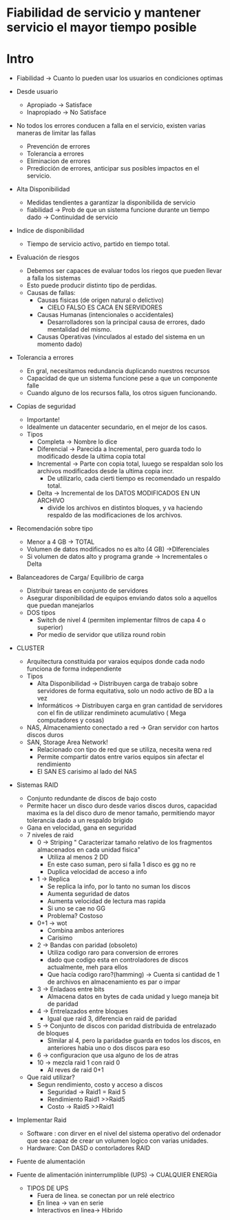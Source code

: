 # Fiabilidad de servicio y mantener servicio el mayor tiempo posible

# Intro
- Fiabilidad -> Cuanto lo pueden usar los usuarios en condiciones optimas
- Desde usuario
  - Apropiado -> Satisface
  - Inapropiado -> No Satisface
- No todos los errores conducen a falla en el servicio, existen varias maneras de limitar las fallas 
  - Prevención de errores
  - Tolerancia a errores
  - Eliminacion de errores
  - Prredicción de errores, anticipar sus posibles impactos en el servicio.
- Alta Disponibilidad
  - Medidas tendientes a garantizar la disponibilida de servicio
  - fiabilidad -> Prob de que un sistema funcione durante un tiempo dado -> Continuidad de servicio
- Indice de disponibilidad
  - Tiempo de servicio activo, partido en tiempo total.
- Evaluación de riesgos
  - Debemos ser capaces de evaluar todos los riegos que pueden llevar a falla los sistemas
  - Esto puede producir distinto tipo de perdidas.
  - Causas de fallas:
    - Causas fisicas (de origen natural o delictivo)
      - CIELO FALSO ES CACA EN SERVIDORES
    - Causas Humanas (intencionales o accidentales)
      - Desarrolladores son la principal causa de errores, dado mentalidad del mismo.
    - Causas Operativas (vinculados al estado del sistema en un momento dado)
- Tolerancia a errores
  - En gral, necesitamos redundancia duplicando nuestros recursos
  - Capacidad de que un sistema funcione pese a que un componente falle
  - Cuando alguno de los recursos falla, los otros siguen funcionando.
  
- Copias de seguridad
  - Importante!
  - Idealmente un datacenter secundario, en el mejor de los casos.
  - Tipos
    - Completa -> Nombre lo dice
    - Diferencial -> Parecida a Incremental,  pero guarda todo lo modificado desde la ultima copia total
    - Incremental -> Parte con copia total, luuego se respaldan solo los archivos modificados desde la ultima copia incr.
      - De utilizarlo, cada cierti tiempo es recomendado un respaldo total.
    - Delta -> Incremental de los DATOS MODIFICADOS EN UN ARCHIVO
      - divide los archivos en distintos bloques, y va haciendo respaldo de las modificaciones de los archivos.
- Recomendación sobre tipo
  - Menor a 4 GB -> TOTAL
  - Volumen de datos modificados no es alto (4 GB) ->DIferenciales
  - Si volumen de datos alto y programa grande -> Incrementales o Delta
  
- Balanceadores de Carga/ Equilibrio de carga
  - Distribuir tareas en conjunto de servidores
  - Asegurar disponibilidad de equipos enviando datos solo a aquellos que puedan manejarlos
  - DOS tipos
    - Switch de nivel 4 (permiten implementar filtros de capa 4 o superior)
    - Por medio de servidor que utiliza round robin
- CLUSTER
  - Arquitectura constituida por varaios equipos donde cada nodo funciona de forma independiente
  - Tipos
    - Alta Disponibilidad -> Distribuyen carga de trabajo sobre servidores  de forma equitativa, solo un nodo activo de BD a la vez
    - Informáticos -> Distribuyen carga en gran cantidad de servidores con el fin de utilizar rendimineto acumulativo ( Mega computadores y cosas)
  - NAS, Almacenamiento conectado a red -> Gran servidor con hartos discos duros
  - SAN, Storage Area Network!
    - Relacionado con tipo de red que se utiliza, necesita wena red
    - Permite compartir datos entre varios equipos sin afectar el rendimiento
    - El SAN ES carisimo al lado del NAS 
- Sistemas RAID
  - Conjunto redundante de discos de bajo costo
  - Permite hacer un disco duro desde varios discos duros, capacidad maxima es la del disco duro de menor tamaño, permitiendo mayor tolerancia dado a un respaldo brigido
  - Gana en velocidad, gana en seguridad
  - 7 niveles de raid
    - 0 -> Striping " Caracterizar tamaño relativo de los fragmentos  almacenados en cada unidad fisica"
      - Utiliza al menos 2 DD
      - En este caso suman, pero si falla 1 disco es gg no re
      - Duplica velocidad de acceso a info
    - 1 -> Replica
      - Se replica la info, por lo tanto no suman los discos
      - Aumenta seguridad de datos
      - Aumenta velocidad de lectura mas rapida
      - Si uno se cae no GG 
      - Problema? Costoso
    - 0+1 -> wot
      - Combina ambos anteriores
      - Carisimo
    - 2 -> Bandas con paridad (obsoleto)
      - Utiliza codigo raro para conversion de errores
      - dado que codigo esta en controladores de discos actualmente, meh para ellos
      - Que hacía codigo raro?(hamming) -> Cuenta si cantidad de 1 de archivos en almacenamiento es par o impar
    - 3 -> Enladaos entre bits
      - Almacena datos en  bytes de cada unidad y luego maneja bit de paridad
    - 4 -> Entrelazados entre bloques
      - Igual que raid 3, diferencia en raid de paridad
    - 5 -> Conjunto de discos con paridad distribuida de entrelazado de bloques
      - SImilar al 4, pero la paridadse guarda en todos los discos, en anteriores habia uno o dos discos para eso
    - 6 -> configuracion que usa alguno de los de atras
    - 10 -> mezcla raid 1 con raid 0
      - Al reves de raid 0+1
   -  Que raid utilizar?
      - Segun rendimiento, costo y acceso a discos 
        - Seguridad -> Raid1 = Raid 5
        - Rendimiento Raid1 >>Raid5
        - Costo -> Raid5 >>Raid1
- Implementar Raid
  - Software : con dirver en el nivel del sistema operativo del ordenador que sea capaz de crear un volumen logico con varias unidades.
  -  Hardware: Con DASD o contorladores RAID
-  Fuente de alumentación
  - Fuente de alimentación ininterrumplible (UPS) -> CUALQUIER ENERGía
    - TIPOS DE UPS
      - Fuera de linea. se conectan por un relé electrico
      - En linea -> van en serie
      - Interactivos en linea-> Hibrido
    
